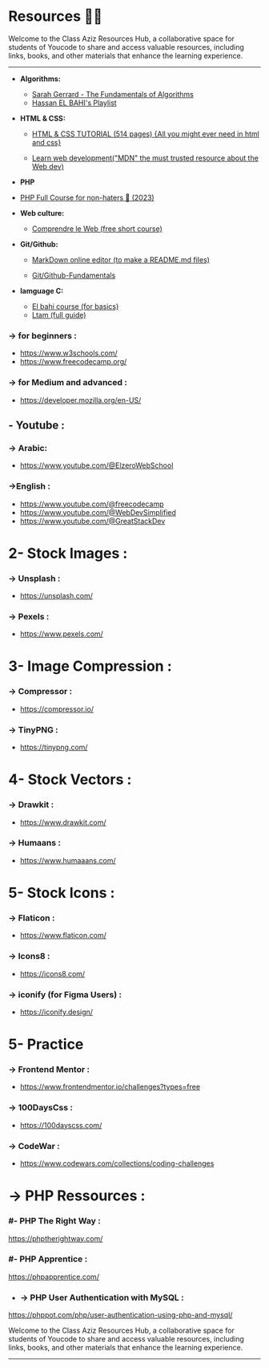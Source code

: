 
# Resources 🔗🔗

  

Welcome to the Class Aziz Resources Hub, a collaborative space for students of Youcode to share and access valuable resources, including links, books, and other materials that enhance the learning experience.

  

---

  

- **Algorithms:**


  - [Sarah Gerrard - The Fundamentals of Algorithms](https://blog.sarahgerrard.me/the-fundamentals-of-algorithms)
  - [Hassan EL BAHI's Playlist](https://www.youtube.com/playlist?list=PLZpzLuUp9qXyWylaS9C8Z4uIKWZxQc3Cq)

  

- **HTML & CSS:**

	- [HTML & CSS TUTORIAL (514 pages) {All you might ever need in html and css}](https://www.google.com/url?sa=i&url=https%3A%2F%2Fwtf.tw%2Fref%2Fduckett.pdf&psig=AOvVaw0ml-6pXKdmFT9YWS-NSvY_&ust=1698229382522000&source=images&cd=vfe&opi=89978449&ved=0CBQQ3YkBahcKEwjo4pnMu46CAxUAAAAAHQAAAAAQBA)
 

	-  [ Learn web development("MDN" the must trusted resource about the Web dev)](https://www.google.com/url?sa=i&url=https%3A%2F%2Fwtf.tw%2Fref%2Fduckett.pdf&psig=AOvVaw0ml-6pXKdmFT9YWS-NSvY_&ust=1698229382522000&source=images&cd=vfe&opi=89978449&ved=0CBQQ3YkBahcKEwjo4pnMu46CAxUAAAAAHQAAAAAQBA)
 - **PHP**
 - [PHP Full Course for non-haters 🐘 (2023)](https://youtu.be/zZ6vybT1HQs?si=29t9W-dmMQv5mnXG)
-  **Web culture:**

	- [Comprendre le Web (free short course)](https://openclassrooms.com/fr/courses/1946386-comprendre-le-web)

-  **Git/Github:**
	- [MarkDown online editor (to make a README.md files)](https://stackedit.io/)

	- [Git/Github-Fundamentals](https://github.com/abdeljabaraitayoub/Github-Git-Fondamentals)



-  **lamguage C:**
	- [El bahi course (for basics)](https://www.youtube.com/watch?v=I4U0sQDw5Nw&list=PLZpzLuUp9qXxKSkKT43ppqzb8c2ahO4VS)
	- [Ltam (full guide)](https://www.ltam.lu/cours-c/prg-c_c.htm)




### -> for beginners :

- https://www.w3schools.com/
- https://www.freecodecamp.org/

### -> for Medium and advanced :

- https://developer.mozilla.org/en-US/

  

## - Youtube :

### -> Arabic:

- https://www.youtube.com/@ElzeroWebSchool
### ->English :
- https://www.youtube.com/@freecodecamp
- https://www.youtube.com/@WebDevSimplified
- https://www.youtube.com/@GreatStackDev

  

# 2- Stock Images :

  

### -> Unsplash :

- https://unsplash.com/

### -> Pexels :

- https://www.pexels.com/

  

# 3- Image Compression :

  

### -> Compressor :

- https://compressor.io/

### -> TinyPNG :

- https://tinypng.com/

  

# 4- Stock Vectors :

  

### -> Drawkit :

- https://www.drawkit.com/

### -> Humaans :

- https://www.humaaans.com/

  

# 5- Stock Icons :

  

### -> Flaticon :

- https://www.flaticon.com/

  

### -> Icons8 :

- https://icons8.com/

### -> iconify (for Figma Users) :
-  https://iconify.design/

# 5- Practice

  

### -> Frontend Mentor :

- https://www.frontendmentor.io/challenges?types=free

### -> 100DaysCss :

- https://100dayscss.com/

### -> CodeWar :

- https://www.codewars.com/collections/coding-challenges

# -> PHP Ressources :
### #- PHP The Right Way :
https://phptherightway.com/
### #- PHP Apprentice :
https://phpapprentice.com/
- ### -> PHP User Authentication with MySQL :
https://phppot.com/php/user-authentication-using-php-and-mysql/

  

Welcome to the Class Aziz Resources Hub, a collaborative space for students of Youcode to share and access valuable resources, including links, books, and other materials that enhance the learning experience.

  

---

  

